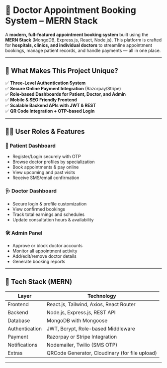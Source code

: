 # 🏥 Doctor Appointment Booking System – MERN Stack

A **modern, full-featured appointment booking system** built using the **MERN Stack** (MongoDB, Express.js, React, Node.js). This platform is crafted for **hospitals, clinics, and individual doctors** to streamline appointment bookings, manage patient records, and handle payments — all in one place.

---


## 🧠 What Makes This Project Unique?

✅ **Three-Level Authentication System**  
✅ **Secure Online Payment Integration** (Razorpay/Stripe)  
✅ **Role-based Dashboards for Patient, Doctor, and Admin**  
✅ **Mobile & SEO Friendly Frontend**  
✅ **Scalable Backend APIs with JWT & REST**  
✅ **QR Code Integration + OTP-based Login**

---

## 👨‍⚕️ User Roles & Features

### 👤 Patient Dashboard
- Register/Login securely with OTP
- Browse doctor profiles by specialization
- Book appointments & pay online
- View upcoming and past visits
- Receive SMS/email confirmation

### 🩺 Doctor Dashboard
- Secure login & profile customization
- View confirmed bookings
- Track total earnings and schedules
- Update consultation hours & availability

### 🛠️ Admin Panel
- Approve or block doctor accounts
- Monitor all appointment activity
- Add/edit/remove doctor details
- Generate booking reports

---

## 🧱 Tech Stack (MERN)

| Layer         | Technology                              |
|---------------|-----------------------------------------|
| Frontend      | React.js, Tailwind, Axios, React Router |
| Backend       | Node.js, Express.js, REST API           |
| Database      | MongoDB with Mongoose                   |
| Authentication| JWT, Bcrypt, Role-based Middleware      |
| Payment       | Razorpay or Stripe Integration          |
| Notifications | Nodemailer, Twilio (SMS OTP)            |
| Extras        | QRCode Generator, Cloudinary (for file upload) |

---

